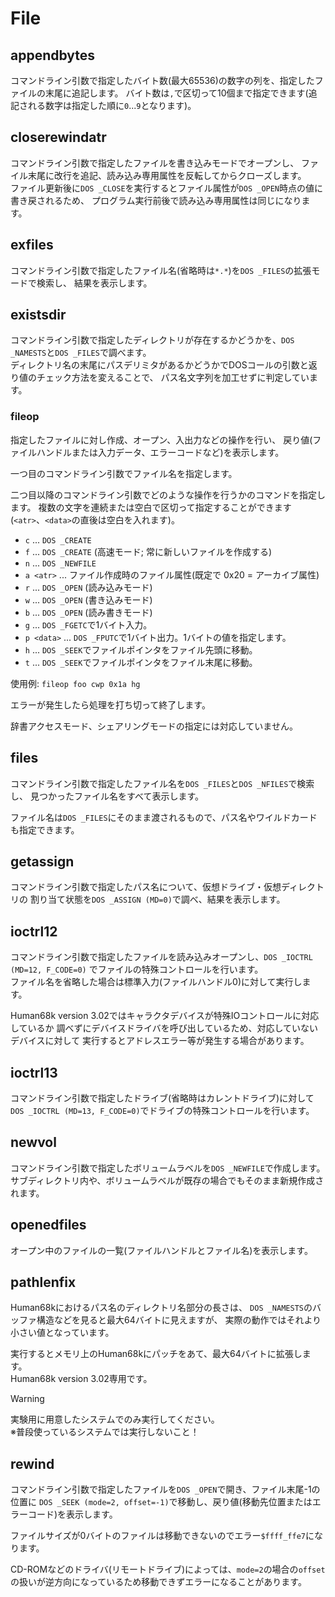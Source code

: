 # File

## appendbytes
コマンドライン引数で指定したバイト数(最大65536)の数字の列を、指定したファイルの末尾に追記します。
バイト数は`,`で区切って10個まで指定できます(追記される数字は指定した順に`0`...`9`となります)。


## closerewindatr
コマンドライン引数で指定したファイルを書き込みモードでオープンし、
ファイル末尾に改行を追記、読み込み専用属性を反転してからクローズします。  
ファイル更新後に`DOS _CLOSE`を実行するとファイル属性が`DOS _OPEN`時点の値に書き戻されるため、
プログラム実行前後で読み込み専用属性は同じになります。


## exfiles
コマンドライン引数で指定したファイル名(省略時は`*.*`)を`DOS _FILES`の拡張モードで検索し、
結果を表示します。


## existsdir
コマンドライン引数で指定したディレクトリが存在するかどうかを、`DOS _NAMESTS`と`DOS _FILES`で調べます。  
ディレクトリ名の末尾にパスデリミタがあるかどうかでDOSコールの引数と返り値のチェック方法を変えることで、
パス名文字列を加工せずに判定しています。


### fileop
指定したファイルに対し作成、オープン、入出力などの操作を行い、
戻り値(ファイルハンドルまたは入力データ、エラーコードなど)を表示します。

一つ目のコマンドライン引数でファイル名を指定します。

二つ目以降のコマンドライン引数でどのような操作を行うかのコマンドを指定します。
複数の文字を連続または空白で区切って指定することができます(`<atr>`、`<data>`の直後は空白を入れます)。
* `c` ... `DOS _CREATE`
* `f` ... `DOS _CREATE` (高速モード; 常に新しいファイルを作成する)
* `n` ... `DOS _NEWFILE`
* `a <atr>` ... ファイル作成時のファイル属性(既定で 0x20 = アーカイブ属性)
* `r` ... `DOS _OPEN` (読み込みモード)
* `w` ... `DOS _OPEN` (書き込みモード)
* `b` ... `DOS _OPEN` (読み書きモード)
* `g` ... `DOS _FGETC`で1バイト入力。
* `p <data>` ... `DOS _FPUTC`で1バイト出力。1バイトの値を指定します。
* `h` ... `DOS _SEEK`でファイルポインタをファイル先頭に移動。
* `t` ... `DOS _SEEK`でファイルポインタをファイル末尾に移動。

使用例: `fileop foo cwp 0x1a hg`

エラーが発生したら処理を打ち切って終了します。

辞書アクセスモード、シェアリングモードの指定には対応していません。


## files
コマンドライン引数で指定したファイル名を`DOS _FILES`と`DOS _NFILES`で検索し、
見つかったファイル名をすべて表示します。

ファイル名は`DOS _FILES`にそのまま渡されるもので、パス名やワイルドカードも指定できます。


## getassign
コマンドライン引数で指定したパス名について、仮想ドライブ・仮想ディレクトリの
割り当て状態を`DOS _ASSIGN (MD=0)`で調べ、結果を表示します。


## ioctrl12
コマンドライン引数で指定したファイルを読み込みオープンし、`DOS _IOCTRL (MD=12, F_CODE=0)`
でファイルの特殊コントロールを行います。  
ファイル名を省略した場合は標準入力(ファイルハンドル0)に対して実行します。

Human68k version 3.02ではキャラクタデバイスが特殊IOコントロールに対応しているか
調べずにデバイスドライバを呼び出しているため、対応していないデバイスに対して
実行するとアドレスエラー等が発生する場合があります。


## ioctrl13
コマンドライン引数で指定したドライブ(省略時はカレントドライブ)に対して
`DOS _IOCTRL (MD=13, F_CODE=0)`でドライブの特殊コントロールを行います。


## newvol
コマンドライン引数で指定したボリュームラベルを`DOS _NEWFILE`で作成します。  
サブディレクトリ内や、ボリュームラベルが既存の場合でもそのまま新規作成されます。


## openedfiles
オープン中のファイルの一覧(ファイルハンドルとファイル名)を表示します。


## pathlenfix
Human68kにおけるパス名のディレクトリ名部分の長さは、
`DOS _NAMESTS`のバッファ構造などを見ると最大64バイトに見えますが、
実際の動作ではそれより小さい値となっています。

実行するとメモリ上のHuman68kにパッチをあて、最大64バイトに拡張します。  
Human68k version 3.02専用です。

> [!WARNING]
> 実験用に用意したシステムでのみ実行してください。  
> ※普段使っているシステムでは実行しないこと！


## rewind
コマンドライン引数で指定したファイルを`DOS _OPEN`で開き、ファイル末尾-1の位置に
`DOS _SEEK (mode=2, offset=-1)`で移動し、戻り値(移動先位置またはエラーコード)を表示します。

ファイルサイズが0バイトのファイルは移動できないのでエラー`$ffff_ffe7`になります。

CD-ROMなどのドライバ(リモートドライブ)によっては、`mode=2`の場合の`offset`
の扱いが逆方向になっているため移動できずエラーになることがあります。

